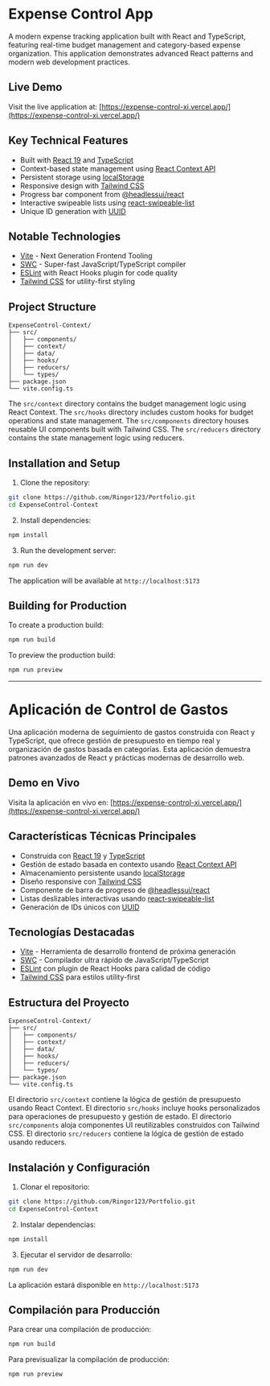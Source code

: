 # Expense Control App

A modern expense tracking application built with React and TypeScript, featuring real-time budget management and category-based expense organization. This application demonstrates advanced React patterns and modern web development practices.

## Live Demo

Visit the live application at: [https://expense-control-xi.vercel.app/](https://expense-control-xi.vercel.app/)

## Key Technical Features

- Built with [React 19](https://react.dev/) and [TypeScript](https://www.typescriptlang.org/)
- Context-based state management using [React Context API](https://developer.mozilla.org/en-US/docs/Learn/Tools_and_testing/Client-side_JavaScript_frameworks/React_context)
- Persistent storage using [localStorage](https://developer.mozilla.org/en-US/docs/Web/API/Window/localStorage)
- Responsive design with [Tailwind CSS](https://tailwindcss.com/)
- Progress bar component from [@headlessui/react](https://headlessui.com/)
- Interactive swipeable lists using [react-swipeable-list](https://github.com/sandstreamdev/react-swipeable-list)
- Unique ID generation with [UUID](https://github.com/uuidjs/uuid)

## Notable Technologies

- [Vite](https://vitejs.dev/) - Next Generation Frontend Tooling
- [SWC](https://swc.rs/) - Super-fast JavaScript/TypeScript compiler
- [ESLint](https://eslint.org/) with React Hooks plugin for code quality
- [Tailwind CSS](https://tailwindcss.com/) for utility-first styling

## Project Structure

```
ExpenseControl-Context/
├── src/
│   ├── components/
│   ├── context/
│   ├── data/
│   ├── hooks/
│   ├── reducers/
│   └── types/
├── package.json
└── vite.config.ts
```

The `src/context` directory contains the budget management logic using React Context.
The `src/hooks` directory includes custom hooks for budget operations and state management.
The `src/components` directory houses reusable UI components built with Tailwind CSS.
The `src/reducers` directory contains the state management logic using reducers.

## Installation and Setup

1. Clone the repository:
```bash
git clone https://github.com/Ringor123/Portfolio.git
cd ExpenseControl-Context
```

2. Install dependencies:
```bash
npm install
```

3. Run the development server:
```bash
npm run dev
```

The application will be available at `http://localhost:5173`

## Building for Production

To create a production build:
```bash
npm run build
```

To preview the production build:
```bash
npm run preview
```

---

# Aplicación de Control de Gastos

Una aplicación moderna de seguimiento de gastos construida con React y TypeScript, que ofrece gestión de presupuesto en tiempo real y organización de gastos basada en categorías. Esta aplicación demuestra patrones avanzados de React y prácticas modernas de desarrollo web.

## Demo en Vivo

Visita la aplicación en vivo en: [https://expense-control-xi.vercel.app/](https://expense-control-xi.vercel.app/)

## Características Técnicas Principales

- Construida con [React 19](https://react.dev/) y [TypeScript](https://www.typescriptlang.org/)
- Gestión de estado basada en contexto usando [React Context API](https://developer.mozilla.org/en-US/docs/Learn/Tools_and_testing/Client-side_JavaScript_frameworks/React_context)
- Almacenamiento persistente usando [localStorage](https://developer.mozilla.org/en-US/docs/Web/API/Window/localStorage)
- Diseño responsive con [Tailwind CSS](https://tailwindcss.com/)
- Componente de barra de progreso de [@headlessui/react](https://headlessui.com/)
- Listas deslizables interactivas usando [react-swipeable-list](https://github.com/sandstreamdev/react-swipeable-list)
- Generación de IDs únicos con [UUID](https://github.com/uuidjs/uuid)

## Tecnologías Destacadas

- [Vite](https://vitejs.dev/) - Herramienta de desarrollo frontend de próxima generación
- [SWC](https://swc.rs/) - Compilador ultra rápido de JavaScript/TypeScript
- [ESLint](https://eslint.org/) con plugin de React Hooks para calidad de código
- [Tailwind CSS](https://tailwindcss.com/) para estilos utility-first

## Estructura del Proyecto

```
ExpenseControl-Context/
├── src/
│   ├── components/
│   ├── context/
│   ├── data/
│   ├── hooks/
│   ├── reducers/
│   └── types/
├── package.json
└── vite.config.ts
```

El directorio `src/context` contiene la lógica de gestión de presupuesto usando React Context.
El directorio `src/hooks` incluye hooks personalizados para operaciones de presupuesto y gestión de estado.
El directorio `src/components` aloja componentes UI reutilizables construidos con Tailwind CSS.
El directorio `src/reducers` contiene la lógica de gestión de estado usando reducers.

## Instalación y Configuración

1. Clonar el repositorio:
```bash
git clone https://github.com/Ringor123/Portfolio.git
cd ExpenseControl-Context
```

2. Instalar dependencias:
```bash
npm install
```

3. Ejecutar el servidor de desarrollo:
```bash
npm run dev
```

La aplicación estará disponible en `http://localhost:5173`

## Compilación para Producción

Para crear una compilación de producción:
```bash
npm run build
```

Para previsualizar la compilación de producción:
```bash
npm run preview
```
